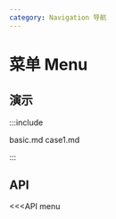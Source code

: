 ```yaml
---
category: Navigation 导航
---
```


# 菜单 Menu

## 演示

:::include

basic.md case1.md

:::

## API

<<<API menu